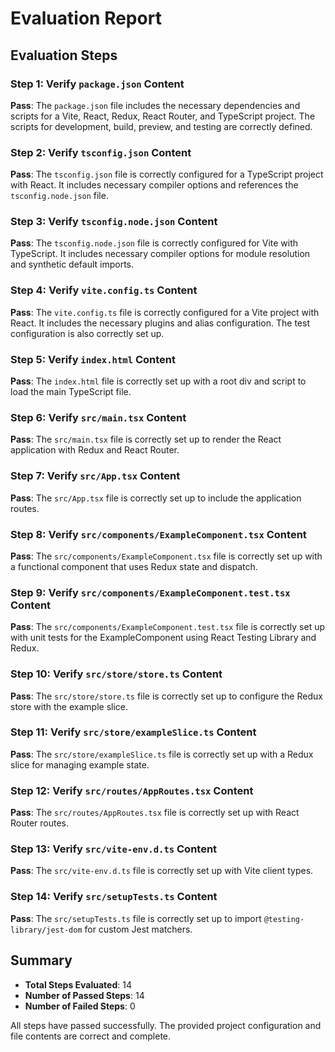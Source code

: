 # Evaluation Report

## Evaluation Steps

### Step 1: Verify `package.json` Content
**Pass**: The `package.json` file includes the necessary dependencies and scripts for a Vite, React, Redux, React Router, and TypeScript project. The scripts for development, build, preview, and testing are correctly defined.

### Step 2: Verify `tsconfig.json` Content
**Pass**: The `tsconfig.json` file is correctly configured for a TypeScript project with React. It includes necessary compiler options and references the `tsconfig.node.json` file.

### Step 3: Verify `tsconfig.node.json` Content
**Pass**: The `tsconfig.node.json` file is correctly configured for Vite with TypeScript. It includes necessary compiler options for module resolution and synthetic default imports.

### Step 4: Verify `vite.config.ts` Content
**Pass**: The `vite.config.ts` file is correctly configured for a Vite project with React. It includes the necessary plugins and alias configuration. The test configuration is also correctly set up.

### Step 5: Verify `index.html` Content
**Pass**: The `index.html` file is correctly set up with a root div and script to load the main TypeScript file.

### Step 6: Verify `src/main.tsx` Content
**Pass**: The `src/main.tsx` file is correctly set up to render the React application with Redux and React Router.

### Step 7: Verify `src/App.tsx` Content
**Pass**: The `src/App.tsx` file is correctly set up to include the application routes.

### Step 8: Verify `src/components/ExampleComponent.tsx` Content
**Pass**: The `src/components/ExampleComponent.tsx` file is correctly set up with a functional component that uses Redux state and dispatch.

### Step 9: Verify `src/components/ExampleComponent.test.tsx` Content
**Pass**: The `src/components/ExampleComponent.test.tsx` file is correctly set up with unit tests for the ExampleComponent using React Testing Library and Redux.

### Step 10: Verify `src/store/store.ts` Content
**Pass**: The `src/store/store.ts` file is correctly set up to configure the Redux store with the example slice.

### Step 11: Verify `src/store/exampleSlice.ts` Content
**Pass**: The `src/store/exampleSlice.ts` file is correctly set up with a Redux slice for managing example state.

### Step 12: Verify `src/routes/AppRoutes.tsx` Content
**Pass**: The `src/routes/AppRoutes.tsx` file is correctly set up with React Router routes.

### Step 13: Verify `src/vite-env.d.ts` Content
**Pass**: The `src/vite-env.d.ts` file is correctly set up with Vite client types.

### Step 14: Verify `src/setupTests.ts` Content
**Pass**: The `src/setupTests.ts` file is correctly set up to import `@testing-library/jest-dom` for custom Jest matchers.

## Summary
- **Total Steps Evaluated**: 14
- **Number of Passed Steps**: 14
- **Number of Failed Steps**: 0

All steps have passed successfully. The provided project configuration and file contents are correct and complete.